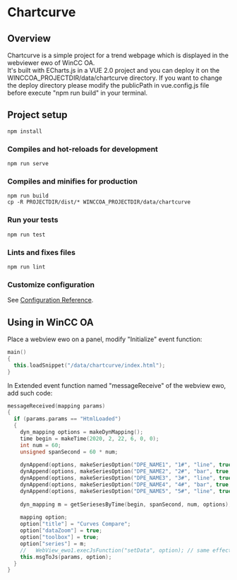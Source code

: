 # Chartcurve
## Overview
Chartcurve is a simple project for a trend webpage which is displayed in the webviewer ewo of WinCC OA.  
It's built with ECharts.js in a VUE 2.0 project and you can deploy it on the WINCCOA_PROJECTDIR/data/chartcurve directory. If you want to change the deploy directory please modify the publicPath in vue.config.js file before execute "npm run build" in your terminal.
## Project setup
```
npm install
```

### Compiles and hot-reloads for development
```
npm run serve
```

### Compiles and minifies for production
```
npm run build
cp -R PROJECTDIR/dist/* WINCCOA_PROJECTDIR/data/chartcurve
```

### Run your tests
```
npm run test
```

### Lints and fixes files
```
npm run lint
```

### Customize configuration
See [Configuration Reference](https://cli.vuejs.org/config/).

## Using in WinCC OA
Place a webview ewo on a panel, modify "Initialize" event function:
```c++
main()
{
  this.loadSnippet("/data/chartcurve/index.html");
}
```
In Extended event function named "messageReceive" of the webview ewo, add such code:
```c++
messageReceived(mapping params)
{
  if (params.params == "HtmlLoaded")
  {
    dyn_mapping options = makeDynMapping();
    time begin = makeTime(2020, 2, 22, 6, 0, 0);
    int num = 60;
    unsigned spanSecond = 60 * num;
  
    dynAppend(options, makeSeriesOption("DPE_NAME1", "1#", "line", true, true));
    dynAppend(options, makeSeriesOption("DPE_NAME2", "2#", "bar", true, true));
    dynAppend(options, makeSeriesOption("DPE_NAME3", "3#", "line", true, true));
    dynAppend(options, makeSeriesOption("DPE_NAME4", "4#", "bar", true, true));
    dynAppend(options, makeSeriesOption("DPE_NAME5", "5#", "line", true, true));
    
    dyn_mapping m = getSeriesesByTime(begin, spanSecond, num, options);
    
    mapping option;
    option["title"] = "Curves Compare";
    option["dataZoom"] = true;
    option["toolbox"] = true;
    option["series"] = m;
    //   WebView_ewo1.execJsFunction("setData", option); // same effect as next line
    this.msgToJs(params, option);
  }
}
```